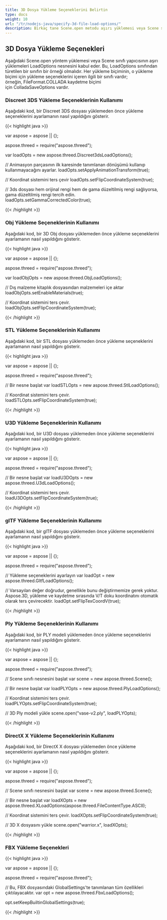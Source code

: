 ```yaml
---
title: 3D Dosya Yükleme Seçeneklerini Belirtin
type: docs
weight: 10
url: "/tr/nodejs-java/specify-3d-file-load-options/"
description: Birkaç tane Scene.open metodu aşırı yüklemesi veya Scene sınıfı yapıcısı aşırı yüklemesi, LoadOptions örneği alır.
---
```


## **3D Dosya Yükleme Seçenekleri**
Aşağıdaki Scene.open yöntem yüklemesi veya Scene sınıfı yapıcısının aşırı yüklemeleri LoadOptions nesnesini kabul eder. Bu, LoadOptions sınıfından türetilen bir sınıfın bir örneği olmalıdır. Her yükleme biçiminin, o yükleme biçimi için yükleme seçeneklerini içeren ilgili bir sınıfı vardır; örneğin, FileFormat.COLLADA kaydetme biçimi için ColladaSaveOptions vardır.
### **Discreet 3DS Yükleme Seçeneklerinin Kullanımı**
Aşağıdaki kod, bir Discreet 3DS dosyası yüklemeden önce yükleme seçeneklerini ayarlamanın nasıl yapıldığını gösterir.

{{< highlight java >}}

var aspose = aspose || {};

aspose.threed = require("aspose.threed");

var loadOpts = new aspose.threed.Discreet3dsLoadOptions();

// Animasyon parçasının ilk karesinde tanımlanan dönüşümü kullanıp kullanmayacağını ayarlar.
loadOpts.setApplyAnimationTransform(true);

// Koordinat sistemini ters çevir
loadOpts.setFlipCoordinateSystem(true);

// 3ds dosyası hem orijinal rengi hem de gama düzeltilmiş rengi sağlıyorsa, gama düzeltilmiş rengi tercih edin.
loadOpts.setGammaCorrectedColor(true);

{{< /highlight >}}

### **Obj Yükleme Seçeneklerinin Kullanımı**
Aşağıdaki kod, bir 3D Obj dosyası yüklemeden önce yükleme seçeneklerini ayarlamanın nasıl yapıldığını gösterir.

{{< highlight java >}}

var aspose = aspose || {};

aspose.threed = require("aspose.threed");

var loadObjOpts  = new aspose.threed.ObjLoadOptions();

// Dış malzeme kitaplık dosyasından malzemeleri içe aktar
loadObjOpts.setEnableMaterials(true);

// Koordinat sistemini ters çevir.
loadObjOpts.setFlipCoordinateSystem(true);

{{< /highlight >}}

### **STL Yükleme Seçeneklerinin Kullanımı**
Aşağıdaki kod, bir STL dosyası yüklemeden önce yükleme seçeneklerini ayarlamanın nasıl yapıldığını gösterir.

{{< highlight java >}}

var aspose = aspose || {};

aspose.threed = require("aspose.threed");

// Bir nesne başlat
var loadSTLOpts   = new aspose.threed.StlLoadOptions();

// Koordinat sistemini ters çevir.
loadSTLOpts.setFlipCoordinateSystem(true);

{{< /highlight >}}

### **U3D Yükleme Seçeneklerinin Kullanımı**
Aşağıdaki kod, bir U3D dosyası yüklemeden önce yükleme seçeneklerini ayarlamanın nasıl yapıldığını gösterir.

{{< highlight java >}}

var aspose = aspose || {};

aspose.threed = require("aspose.threed");

// Bir nesne başlat
var loadU3DOpts = new aspose.threed.U3dLoadOptions();

// Koordinat sistemini ters çevir.
loadU3DOpts.setFlipCoordinateSystem(true);

{{< /highlight >}}

### **glTF Yükleme Seçeneklerinin Kullanımı**
Aşağıdaki kod, bir glTF dosyası yüklemeden önce yükleme seçeneklerini ayarlamanın nasıl yapıldığını gösterir.

{{< highlight java >}}

var aspose = aspose || {};

aspose.threed = require("aspose.threed");

// Yükleme seçeneklerini ayarlayın
var loadOpt = new aspose.threed.GltfLoadOptions();

// Varsayılan değer doğrudur, genellikle bunu değiştirmemize gerek yoktur. Aspose.3D, yükleme ve kaydetme sırasında V/T doku koordinatını otomatik olarak ters çevirecektir.
loadOpt.setFlipTexCoordV(true);

{{< /highlight >}}

### **Ply Yükleme Seçeneklerinin Kullanımı**
Aşağıdaki kod, bir PLY modeli yüklemeden önce yükleme seçeneklerini ayarlamanın nasıl yapıldığını gösterir.

{{< highlight java >}}

var aspose = aspose || {};

aspose.threed = require("aspose.threed");

// Scene sınıfı nesnesini başlat
var scene = new aspose.threed.Scene();

// Bir nesne başlat
var loadPLYOpts  = new aspose.threed.PlyLoadOptions();

// Koordinat sistemini ters çevir.
loadPLYOpts.setFlipCoordinateSystem(true);

// 3D Ply modeli yükle
scene.open("vase-v2.ply", loadPLYOpts);

{{< /highlight >}}

### **DirectX X Yükleme Seçeneklerinin Kullanımı**
Aşağıdaki kod, bir DirectX X dosyası yüklemeden önce yükleme seçeneklerini ayarlamanın nasıl yapıldığını gösterir.

{{< highlight java >}}

var aspose = aspose || {};

aspose.threed = require("aspose.threed");

// Scene sınıfı nesnesini başlat
var scene = new aspose.threed.Scene();

// Bir nesne başlat
var loadXOpts = new aspose.threed.XLoadOptions(aspose.threed.FileContentType.ASCII);

// Koordinat sistemini ters çevir.
loadXOpts.setFlipCoordinateSystem(true);

// 3D X dosyasını yükle
scene.open("warrior.x", loadXOpts);

{{< /highlight >}}

### **FBX Yükleme Seçenekleri**

{{< highlight java >}}

var aspose = aspose || {};

aspose.threed = require("aspose.threed");

// Bu, FBX dosyasındaki GlobalSettings'te tanımlanan tüm özellikleri çıktılayacaktır.
var opt = new aspose.threed.FbxLoadOptions();

opt.setKeepBuiltinGlobalSettings(true);

{{< /highlight >}}